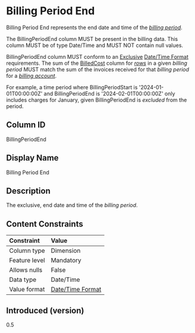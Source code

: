 # Billing Period End

Billing Period End represents the end date and time of the [*billing period*](#glossary:billing-period).

The BillingPeriodEnd column MUST be present in the billing data. This column MUST be of type Date/Time and MUST NOT contain null values.

BillingPeriodEnd column MUST conform to an [Exclusive](#glossary:exclusivebound) [Date/Time Format](#date/timeformat) requirements. The sum of the [BilledCost](#billedcost) column for [*rows*](#glossary:row) in a given *billing period* MUST match the sum of the invoices received for that *billing period* for a [*billing account*](#glossary:billing-account).

For example, a time period where BillingPeriodStart is '2024-01-01T00:00:00Z' and BillingPeriodEnd is '2024-02-01T00:00:00Z' only includes charges for January, given BillingPeriodEnd is *excluded* from the period.

## Column ID

BillingPeriodEnd

## Display Name

Billing Period End

## Description

The exclusive, end date and time of the *billing period*.

## Content Constraints

| Constraint      | Value                                |
|:----------------|:-------------------------------------|
| Column type     | Dimension                            |
| Feature level   | Mandatory                            |
| Allows nulls    | False                                |
| Data type       | Date/Time                            |
| Value format    | [Date/Time Format](#date/timeformat) |

## Introduced (version)

0.5
